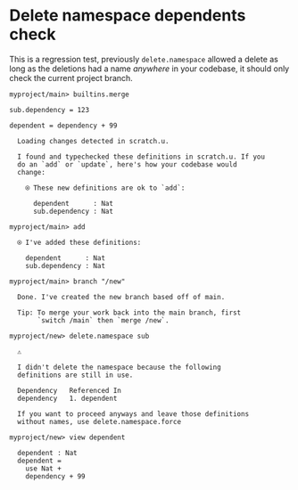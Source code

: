 <!-- https://github.com/unisonweb/unison/issues/4997 -->

# Delete namespace dependents check

This is a regression test, previously `delete.namespace` allowed a delete as long as the deletions had a name *anywhere* in your codebase, it should only check the current project branch.

``` ucm :hide
myproject/main> builtins.merge
```

``` unison
sub.dependency = 123

dependent = dependency + 99
```

``` ucm :added-by-ucm
  Loading changes detected in scratch.u.

  I found and typechecked these definitions in scratch.u. If you
  do an `add` or `update`, here's how your codebase would
  change:

    ⍟ These new definitions are ok to `add`:
    
      dependent      : Nat
      sub.dependency : Nat
```

``` ucm :error
myproject/main> add

  ⍟ I've added these definitions:

    dependent      : Nat
    sub.dependency : Nat

myproject/main> branch "/new"

  Done. I've created the new branch based off of main.

  Tip: To merge your work back into the main branch, first
       `switch /main` then `merge /new`.

myproject/new> delete.namespace sub

  ⚠️

  I didn't delete the namespace because the following
  definitions are still in use.

  Dependency   Referenced In
  dependency   1. dependent

  If you want to proceed anyways and leave those definitions
  without names, use delete.namespace.force

myproject/new> view dependent

  dependent : Nat
  dependent =
    use Nat +
    dependency + 99
```
